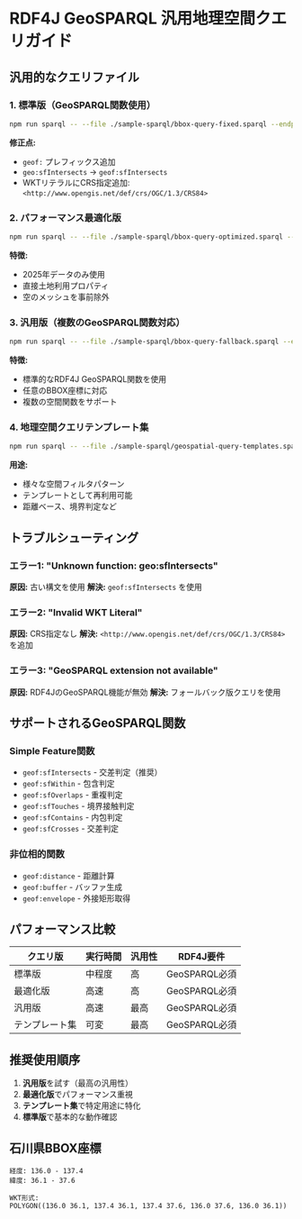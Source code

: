 # RDF4J GeoSPARQL 汎用地理空間クエリガイド

## 汎用的なクエリファイル

### 1. 標準版（GeoSPARQL関数使用）
```bash
npm run sparql -- --file ./sample-sparql/bbox-query-fixed.sparql --endpoint http://localhost:8080/rdf4j-server --repository test
```

**修正点:**
- `geof:` プレフィックス追加
- `geo:sfIntersects` → `geof:sfIntersects`
- WKTリテラルにCRS指定追加: `<http://www.opengis.net/def/crs/OGC/1.3/CRS84>`

### 2. パフォーマンス最適化版
```bash
npm run sparql -- --file ./sample-sparql/bbox-query-optimized.sparql --endpoint http://localhost:8080/rdf4j-server --repository test
```

**特徴:**
- 2025年データのみ使用
- 直接土地利用プロパティ
- 空のメッシュを事前除外

### 3. 汎用版（複数のGeoSPARQL関数対応）
```bash
npm run sparql -- --file ./sample-sparql/bbox-query-fallback.sparql --endpoint http://localhost:8080/rdf4j-server --repository test
```

**特徴:**
- 標準的なRDF4J GeoSPARQL関数を使用
- 任意のBBOX座標に対応
- 複数の空間関数をサポート

### 4. 地理空間クエリテンプレート集
```bash
npm run sparql -- --file ./sample-sparql/geospatial-query-templates.sparql --endpoint http://localhost:8080/rdf4j-server --repository test
```

**用途:**
- 様々な空間フィルタパターン
- テンプレートとして再利用可能
- 距離ベース、境界判定など

## トラブルシューティング

### エラー1: "Unknown function: geo:sfIntersects"
**原因:** 古い構文を使用
**解決:** `geof:sfIntersects` を使用

### エラー2: "Invalid WKT Literal"
**原因:** CRS指定なし
**解決:** `<http://www.opengis.net/def/crs/OGC/1.3/CRS84>` を追加

### エラー3: "GeoSPARQL extension not available"
**原因:** RDF4JのGeoSPARQL機能が無効
**解決:** フォールバック版クエリを使用

## サポートされるGeoSPARQL関数

### Simple Feature関数
- `geof:sfIntersects` - 交差判定（推奨）
- `geof:sfWithin` - 包含判定
- `geof:sfOverlaps` - 重複判定
- `geof:sfTouches` - 境界接触判定
- `geof:sfContains` - 内包判定
- `geof:sfCrosses` - 交差判定

### 非位相的関数
- `geof:distance` - 距離計算
- `geof:buffer` - バッファ生成
- `geof:envelope` - 外接矩形取得

## パフォーマンス比較

| クエリ版 | 実行時間 | 汎用性 | RDF4J要件 |
|---------|----------|--------|-----------|
| 標準版 | 中程度 | 高 | GeoSPARQL必須 |
| 最適化版 | 高速 | 高 | GeoSPARQL必須 |
| 汎用版 | 高速 | 最高 | GeoSPARQL必須 |
| テンプレート集 | 可変 | 最高 | GeoSPARQL必須 |

## 推奨使用順序

1. **汎用版**を試す（最高の汎用性）
2. **最適化版**でパフォーマンス重視
3. **テンプレート集**で特定用途に特化
4. **標準版**で基本的な動作確認

## 石川県BBOX座標

```
経度: 136.0 - 137.4
緯度: 36.1 - 37.6

WKT形式:
POLYGON((136.0 36.1, 137.4 36.1, 137.4 37.6, 136.0 37.6, 136.0 36.1))
```